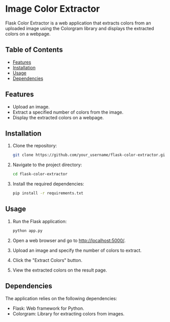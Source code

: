 # Image Color Extractor

Flask Color Extractor is a web application that extracts colors from an uploaded image using the Colorgram library and displays the extracted colors on a webpage.

## Table of Contents

- [Features](#features)
- [Installation](#installation)
- [Usage](#usage)
- [Dependencies](#dependencies)

## Features

- Upload an image.
- Extract a specified number of colors from the image.
- Display the extracted colors on a webpage.

## Installation

1. Clone the repository:

    ```bash
    git clone https://github.com/your_username/flask-color-extractor.git
    ```

2. Navigate to the project directory:

    ```bash
    cd flask-color-extractor
    ```

3. Install the required dependencies:

    ```bash
    pip install -r requirements.txt
    ```

## Usage

1. Run the Flask application:

    ```bash
    python app.py
    ```

2. Open a web browser and go to [http://localhost:5000/](http://localhost:5000/).
3. Upload an image and specify the number of colors to extract.
4. Click the "Extract Colors" button.
5. View the extracted colors on the result page.

## Dependencies

The application relies on the following dependencies:

- Flask: Web framework for Python.
- Colorgram: Library for extracting colors from images.
